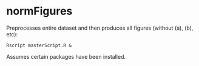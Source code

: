 # normFigures

Preprocesses entire dataset and then produces all figures (without (a), (b), etc):

```{bash}
Rscript masterScript.R &
```

Assumes certain packages have been installed.
